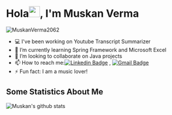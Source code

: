 
<h1 align="left"> Hola<img src="https://raw.githubusercontent.com/kaueMarques/kaueMarques/master/hi.gif" width="30px">, I'm Muskan Verma</h1>

<p align="left"> <img src="https://komarev.com/ghpvc/?username=MuskanVerma2062" alt="MuskanVerma2062" /> </p>

- :computer: I've been working on Youtube Transcript Summarizer
- 🌱 I’m currently learning Spring Framework and Microsoft Excel
- 👯 I’m looking to collaborate on Java projects
- 📫 How to reach me:[![Linkedin Badge](https://img.shields.io/badge/-LinkedIn-blue?style=flat-square&logo=Linkedin&logoColor=white&link=)](https://www.linkedin.com/in/muskan-verma-58b9691a0) 
, [![Gmail Badge](https://img.shields.io/badge/-Gmail-c14438?style=flat-square&logo=Gmail&logoColor=white&link=mailto:muskanverma2062@gmail.com)](mailto:muskanverma2062@gmail.com)
- ⚡ Fun fact: I am a music lover!

## Some Statistics About Me
![Muskan's github stats](https://github-readme-stats.vercel.app/api?username=MuskanVerma2062&include_all_commits=true&count_private=true&show_owner=true&show_icons=true&theme=merko)<br>
